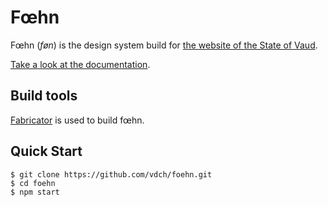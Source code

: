 # Fœhn

Fœhn (*føn*) is the design system build for [the website of the State of Vaud](http://www.vd.ch/).

[Take a look at the documentation](http://dsi-vd.github.io/foehn/).

## Build tools

[Fabricator](http://fbrctr.github.io/) is used to build fœhn.

## Quick Start

```shell
$ git clone https://github.com/vdch/foehn.git
$ cd foehn
$ npm start
```
